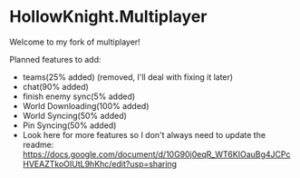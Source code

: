# HollowKnight.Multiplayer
Welcome to my fork of multiplayer!


Planned features to add:
 - teams(25% added) (removed, I'll deal with fixing it later)
 - chat(90% added)
 - finish enemy sync(5% added)
 - World Downloading(100% added)
 - World Syncing(50% added)
 - Pin Syncing(50% added)
 - Look here for more features so I don't always need to update the readme: https://docs.google.com/document/d/10G90j0eqR_WT6KIOauBg4JCPcHVEAZTkoOIUtL9hKhc/edit?usp=sharing
